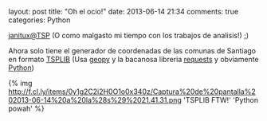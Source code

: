 layout: post
title: "Oh el ocio!"
date: 2013-06-14 21:34
comments: true
categories: Python

[janitux@TSP](https://github.com/pperez/tsp)
(O como malgasto mi tiempo con los trabajos de analisis!) ;)

Ahora solo tiene el generador de coordenadas de las comunas de Santiago en formato [TSPLIB](http://comopt.ifi.uni-heidelberg.de/software/TSPLIB95/) (Usa [geopy](https://pypi.python.org/pypi/geopy) y la bacanosa libreria [requests](https://pypi.python.org/pypi/requests) y obviamente [Python](http://python.org))

{% img http://f.cl.ly/items/0y1g2C2i2H0O1o0x340z/Captura%20de%20pantalla%202013-06-14%20a%20la%28s%29%2021.41.31.png 'TSPLIB FTW!' 'Python powah' %}
